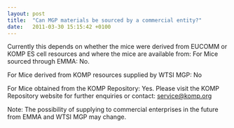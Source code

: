 ```yaml
---
layout: post
title:  "Can MGP materials be sourced by a commercial entity?"
date:   2011-03-30 15:15:42 +0100
---
```


Currently this depends on whether the mice were derived from EUCOMM or KOMP ES cell resources and where the mice are available from:
For Mice sourced through EMMA: No.

For Mice derived from KOMP resources supplied by WTSI MGP: No

For Mice obtained from the KOMP Repository: Yes. Please visit the KOMP Repository website for further enquiries or contact: [service@komp.org][email-komp]

Note: The possibility of supplying to commercial enterprises in the future from EMMA and WTSI MGP may change.

[email-komp]: mailto:service@komp.org